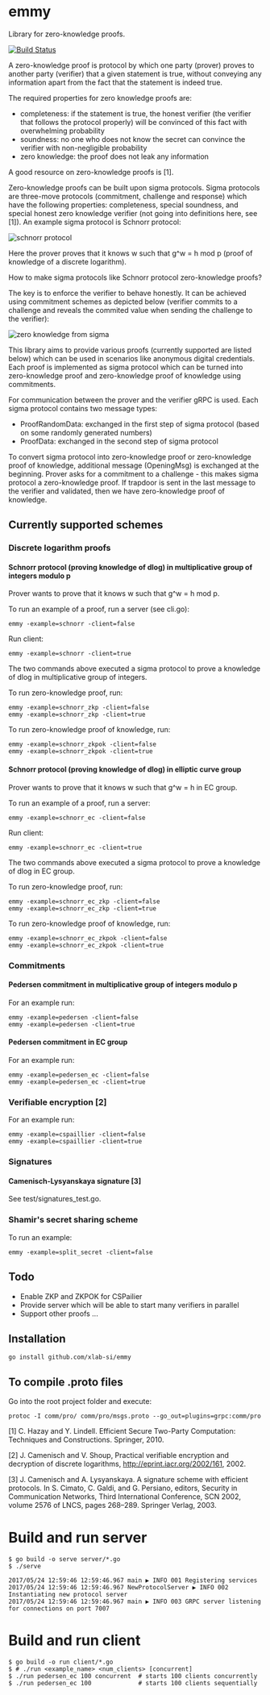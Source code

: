 # emmy

Library for zero-knowledge proofs. 

[![Build Status](https://travis-ci.org/xlab-si/emmy.svg?branch=master)](https://travis-ci.org/xlab-si/emmy)

A zero-knowledge proof is protocol by which one party (prover) proves to another party (verifier) that a given statement is true, without conveying any information apart from the fact that the statement is indeed true.

The required properties for zero knowledge proofs are:

 * completeness: if the statement is true, the honest verifier (the verifier that follows the protocol properly) will be convinced of this fact with overwhelming probability
 * soundness: no one who does not know the secret can convince the verifier with non-negligible probability
 * zero knowledge: the proof does not leak any information
 
A good resource on zero-knowledge proofs is [1].

Zero-knowledge proofs can be built upon sigma protocols. Sigma protocols are three-move protocols (commitment, challenge and response) which have the following properties: completeness, special soundness, and special honest zero knowledge verifier (not going into definitions here, see [1]). An example sigma protocol is Schnorr protocol:

![schnorr protocol](https://raw.github.com/xlab-si/emmy/master/img/schnorr_protocol.png)

Here the prover proves that it knows w such that g^w = h mod p (proof of knowledge of a discrete logarithm).

How to make sigma protocols like Schnorr protocol zero-knowledge proofs?

The key is to enforce the verifier to behave honestly. It can be achieved using commitment schemes as depicted below (verifier commits to a challenge and reveals the commited value when sending the challenge to the verifier):

![zero knowledge from sigma](https://raw.github.com/xlab-si/emmy/master/img/zk_from_sigma_protocol.png)

This library aims to provide various proofs (currently supported are listed below) which can be used in scenarios like anonymous digital credentials. Each proof is implemented as sigma protocol which can be turned into zero-knowledge proof and zero-knowledge proof of knowledge using commitments.

For communication between the prover and the verifier gRPC is used. Each sigma protocol contains two message types:

 * ProofRandomData: exchanged in the first step of sigma protocol (based on some randomly generated numbers)
 * ProofData: exchanged in the second step of sigma protocol

To convert sigma protocol into zero-knowledge proof or zero-knowledge proof of knowledge, additional message (OpeningMsg) is exchanged at the beginning. Prover asks for a commitment to a challenge - this makes sigma protocol a zero-knowledge proof. If trapdoor is sent in the last message to the verifier and validated, then we have zero-knowledge proof of knowledge.


## Currently supported schemes

### Discrete logarithm proofs

#### Schnorr protocol (proving knowledge of dlog) in multiplicative group of integers modulo p

Prover wants to prove that it knows w such that g^w = h mod p.

To run an example of a proof, run a server (see cli.go):

```
emmy -example=schnorr -client=false
```

Run client:

```
emmy -example=schnorr -client=true
```

The two commands above executed a sigma protocol to prove a knowledge of dlog in multiplicative group of integers.

To run zero-knowledge proof, run:
```
emmy -example=schnorr_zkp -client=false
emmy -example=schnorr_zkp -client=true
```
To run zero-knowledge proof of knowledge, run:
```
emmy -example=schnorr_zkpok -client=false
emmy -example=schnorr_zkpok -client=true
```
#### Schnorr protocol (proving knowledge of dlog) in elliptic curve group

Prover wants to prove that it knows w such that g^w = h in EC group.

To run an example of a proof, run a server:

```
emmy -example=schnorr_ec -client=false
```

Run client:

```
emmy -example=schnorr_ec -client=true
```

The two commands above executed a sigma protocol to prove a knowledge of dlog in EC group.

To run zero-knowledge proof, run:
```
emmy -example=schnorr_ec_zkp -client=false
emmy -example=schnorr_ec_zkp -client=true
```
To run zero-knowledge proof of knowledge, run:
```
emmy -example=schnorr_ec_zkpok -client=false
emmy -example=schnorr_ec_zkpok -client=true
```

### Commitments

#### Pedersen commitment in multiplicative group of integers modulo p

For an example run:

```
emmy -example=pedersen -client=false
emmy -example=pedersen -client=true
```

#### Pedersen commitment in EC group

For an example run:

```
emmy -example=pedersen_ec -client=false
emmy -example=pedersen_ec -client=true
```

### Verifiable encryption [2]

For an example run:

```
emmy -example=cspaillier -client=false
emmy -example=cspaillier -client=true
```
### Signatures

#### Camenisch-Lysyanskaya signature [3]

See test/signatures_test.go.

### Shamir's secret sharing scheme

To run an example:

```
emmy -example=split_secret -client=false
```


## Todo

 * Enable ZKP and ZKPOK for CSPailier 
 * Provide server which will be able to start many verifiers in parallel
 * Support other proofs
 ...

## Installation

```
go install github.com/xlab-si/emmy
```

## To compile .proto files

Go into the root project folder and execute:

```
protoc -I comm/pro/ comm/pro/msgs.proto --go_out=plugins=grpc:comm/pro

```

[1] C. Hazay and Y. Lindell. Efficient Secure Two-Party Computation: Techniques and Constructions. Springer, 2010.

[2] J. Camenisch and V. Shoup, Practical verifiable encryption and decryption of discrete logarithms, http://eprint.iacr.org/2002/161, 2002.

[3] J. Camenisch and A. Lysyanskaya. A signature scheme with efficient protocols. In S. Cimato, C. Galdi, and G. Persiano, editors, Security in Communication Networks, Third International Conference, SCN 2002, volume 2576 of LNCS, pages 268–289. Springer Verlag, 2003.

# Build and run server

```
$ go build -o serve server/*.go
$ ./serve

2017/05/24 12:59:46 12:59:46.967 main ▶ INFO 001 Registering services
2017/05/24 12:59:46 12:59:46.967 NewProtocolServer ▶ INFO 002 Instantiating new protocol server
2017/05/24 12:59:46 12:59:46.967 main ▶ INFO 003 GRPC server listening for connections on port 7007
```

# Build and run client
```
$ go build -o run client/*.go
$ # ./run <example_name> <num_clients> [concurrent]
$ ./run pedersen_ec 100 concurrent  # starts 100 clients concurrently
$ ./run pedersen_ec 100             # starts 100 clients sequentially
```